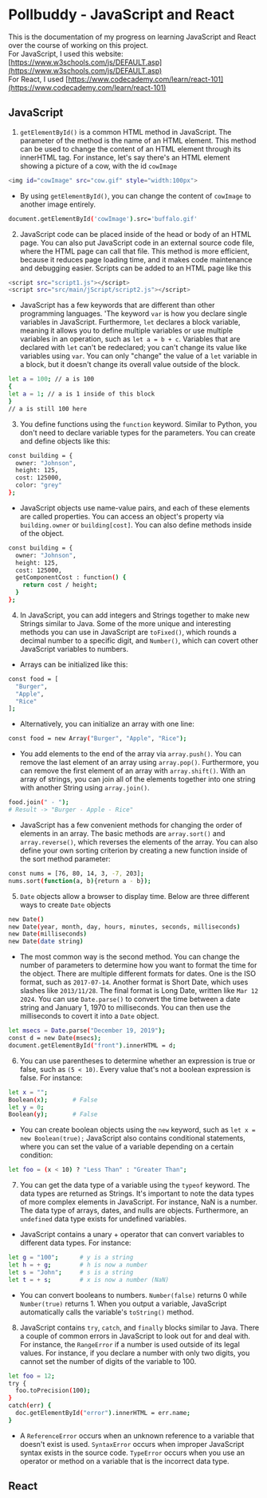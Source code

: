 # Pollbuddy - JavaScript and React

This is the documentation of my progress on learning JavaScript and React over the course of working on this project.  
For JavaScript, I used this website: [https://www.w3schools.com/js/DEFAULT.asp](https://www.w3schools.com/js/DEFAULT.asp)   
For React, I used [https://www.codecademy.com/learn/react-101](https://www.codecademy.com/learn/react-101)

## JavaScript

1. `getElementById()` is a common HTML method in JavaScript. The parameter of the method is the name of an HTML element. 
This method can be used to change the content of an HTML element through its innerHTML tag. For instance, let's say there's an 
HTML element showing a picture of a cow, with the id `cowImage`

```bash
<img id="cowImage" src="cow.gif" style="width:100px">
```
- By using `getElementById()`, you can change the content of `cowImage` to another image entirely.   

```bash
document.getElementById('cowImage').src='buffalo.gif'
```

2. JavaScript code can be placed inside of the head or body of an HTML page. You can also put JavaScript code in 
an external source code file, where the HTML page can call that file. This method is more efficient, because it reduces 
page loading time, and it makes code maintenance and debugging easier. Scripts can be added to an HTML page like this 

```bash
<script src="script1.js"></script>
<script src="src/main/jScript/script2.js"></script>
```
- JavaScript has a few keywords that are different than other programming languages. 'The keyword `var` is how you 
declare single variables in JavaScript. Furthermore, `let` declares a block variable, meaning it allows you to define 
multiple variables or use multiple variables in an operation, such as `let a = b + c`. Variables that are declared with `let` 
can't be redeclared; you can't change its value like variables using `var`. You can only "change" the value of a `let` variable 
in a block, but it doesn't change its overall value outside of the block. 

```bash
let a = 100; // a is 100 
{
let a = 1; // a is 1 inside of this block 
}
// a is still 100 here 
```

3. You define functions using the `function` keyword. Similar to Python, you don't need to declare variable types for the parameters. You can create and define objects like this: 
```bash
const building = {
  owner: "Johnson",
  height: 125,
  cost: 125000,
  color: "grey"
};
```
- JavaScript objects use name-value pairs, and each of these elements are called properties. You can access an object's property via `building.owner` or `building[cost]`. You can also define methods inside of the object. 

```bash
const building = {
  owner: "Johnson",
  height: 125,
  cost: 125000,
  getComponentCost : function() {
    return cost / height;
  }
};
```

4. In JavaScript, you can add integers and Strings together to make new Strings similar to Java. Some of the more unique and interesting methods you can use in JavaScript are `toFixed()`, which rounds a decimal number to a specific digit, and `Number()`, which can covert other JavaScript variables to numbers. 
- Arrays can be initialized like this: 
```bash
const food = [
  "Burger",
  "Apple",
  "Rice"
];
```
- Alternatively, you can initialize an array with one line:
```bash
const food = new Array("Burger", "Apple", "Rice");
```
- You add elements to the end of the array via `array.push()`. You can remove the last element of an array using `array.pop()`. Furthermore, you can remove the first element of an array with `array.shift()`. With an array of strings, you can join all of the elements together into one string with another String using `array.join()`.
```bash
food.join(" - ");
# Result -> "Burger - Apple - Rice"
```
- JavaScript has a few convenient methods for changing the order of elements in an array. The basic methods are `array.sort()` and `array.reverse()`, which reverses the elements of the array. You can also define your own sorting criterion by creating a new function inside of the sort method parameter: 
```bash
const nums = [76, 80, 14, 3, -7, 203];
nums.sort(function(a, b){return a - b});
```
5. `Date` objects allow a browser to display time. Below are three different ways to create `Date` objects
```bash
new Date()
new Date(year, month, day, hours, minutes, seconds, milliseconds)
new Date(milliseconds)
new Date(date string)
```
- The most common way is the second method. You can change the number of parameters to determine how you want to format the time for the object. There are multiple different formats for dates. One is the ISO format, such as `2017-07-14`. Another format is Short Date, which uses slashes like `2013/11/28`. The final format is Long Date, written like `Mar 12 2024`. You can use `Date.parse()` to convert the time between a date string and January 1, 1970 to milliseconds. You can then use the milliseconds to covert it into a `Date` object. 

```bash
let msecs = Date.parse("December 19, 2019");
const d = new Date(msecs);
document.getElementById("front").innerHTML = d;
```

6. You can use parentheses to determine whether an expression is true or false, such as `(5 < 10)`. Every value that's not a boolean expression is false. For instance:  
```bash
let x = "";
Boolean(x);       # False
let y = 0;
Boolean(y);       # False
```
- You can create boolean objects using the `new` keyword, such as `let x = new Boolean(true);` JavaScript also contains conditional statements, where you can set the value of a variable depending on a certain condition: 

```bash
let foo = (x < 10) ? "Less Than" : "Greater Than";
```
7. You can get the data type of a variable using the `typeof` keyword. The data types are returned as Strings. It's important to note the data types of more complex elements in JavaScript. For instance, NaN is a number. The data type of arrays, dates, and nulls are objects. Furthermore, an `undefined` data type exists for undefined variables. 

- JavaScript contains a unary + operator that can convert variables to different data types. For instance: 

```bash
let g = "100";      # y is a string
let h = + g;        # h is now a number
let s = "John";     # s is a string
let t = + s;        # x is now a number (NaN)
```
- You can convert booleans to numbers. `Number(false)` returns 0 while `Number(true)` returns 1. When you output a variable, JavaScript automatically calls the variable's `toString()` method.

8.  JavaScript contains `try`, `catch`, and `finally` blocks similar to Java. There a couple of common errors in JavaScript to look out for and deal with. For instance, the `RangeError` if a number is used outside of its legal values. For instance, if you declare a number with only two digits, you cannot set the number of digits of the variable to 100. 

```bash
let foo = 12;
try {
  foo.toPrecision(100);  
}
catch(err) {
  doc.getElementById("error").innerHTML = err.name;
}
```
- A `ReferenceError` occurs when an unknown reference to a variable that doesn't exist is used. `SyntaxError` occurs when improper JavaScript syntax exists in the source code. `TypeError` occurs when you use an operator or method on a variable that is the incorrect data type. 

## React